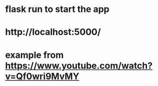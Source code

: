 # flask run to start the app
# http://localhost:5000/
# example from https://www.youtube.com/watch?v=Qf0wri9MvMY